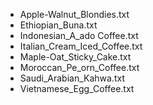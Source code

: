 * Apple-Walnut_Blondies.txt
* Ethiopian_Buna.txt
* Indonesian_A_ado Coffee.txt
* Italian_Cream_Iced_Coffee.txt
* Maple-Oat_Sticky_Cake.txt
* Moroccan_Pe_orn_Coffee.txt
* Saudi_Arabian_Kahwa.txt
* Vietnamese_Egg_Coffee.txt
